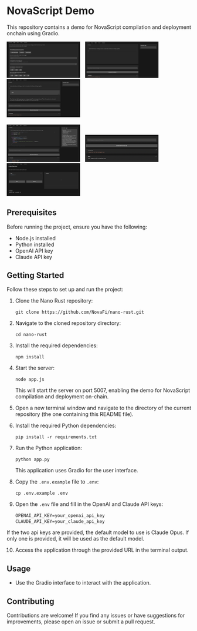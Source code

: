# NovaScript Demo

This repository contains a demo for NovaScript compilation and deployment onchain using Gradio.

<p float="left">
  <img src="/screenshots/options1.png" width="200" style="margin-right: 10px;" />
  <img src="/screenshots/chat1.png" width="200" style="margin-right: 10px;" /> 
  <img src="/screenshots/chat2.png" width="200" style="margin-right: 10px;" />
  <br><br>
  <img src="/screenshots/chat3.png" width="200" style="margin-right: 10px;" />
  <img src="/screenshots/chat4.png" width="200" style="margin-right: 10px;" />
  <img src="/screenshots/demo1.png" width="200" /> <!-- No margin for the last image -->
</p>


<!-- ![Error](/screenshots/options1)
![Error](/screenshots/options1) -->

## Prerequisites

Before running the project, ensure you have the following:

- Node.js installed
- Python installed
- OpenAI API key
- Claude API key

## Getting Started

Follow these steps to set up and run the project:

1. Clone the Nano Rust repository:
   ```
   git clone https://github.com/NovaFi/nano-rust.git
   ```

2. Navigate to the cloned repository directory:
   ```
   cd nano-rust
   ```

3. Install the required dependencies:
   ```
   npm install
   ```

4. Start the server:
   ```
   node app.js
   ```
   This will start the server on port 5007, enabling the demo for NovaScript compilation and deployment on-chain.

5. Open a new terminal window and navigate to the directory of the current repository (the one containing this README file).

6. Install the required Python dependencies:
   ```
   pip install -r requirements.txt
   ```

7. Run the Python application:
   ```
   python app.py
   ```
   This application uses Gradio for the user interface.

8. Copy the `.env.example` file to `.env`:
   ```
   cp .env.example .env
   ```

9. Open the `.env` file and fill in the OpenAI and Claude API keys:
   ```
   OPENAI_API_KEY=your_openai_api_key
   CLAUDE_API_KEY=your_claude_api_key
   ```
If the two api keys are provided, the default model to use is Claude Opus. If only one is provided, it will be used as the default model.


10. Access the application through the provided URL in the terminal output.

## Usage

- Use the Gradio interface to interact with the application.

## Contributing

Contributions are welcome! If you find any issues or have suggestions for improvements, please open an issue or submit a pull request.
